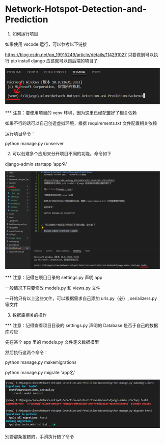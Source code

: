 # Network-Hotspot-Detection-and-Prediction



1. 如何运行项目

  如果使用 vscode 运行，可以参考以下链接

  https://blog.csdn.net/qq_19915249/article/details/114291027
  只要做到可以执行 pip install django 应该就可以跑后端的项目了

  ![alt text](image-1.png)

  *** 注意：要使用项目的 venv 环境，因为这里已经配置好了相关依赖

  如果不行的话可以自己创造虚拟环境，根据 requirements.txt 文件配置相关依赖

  运行项目命令：

  python manage.py runserver



2. 可以创建多个应用来分开项目不同的功能，命令如下
 
  django-admin startapp 'app名'

  ![alt text](image.png)

  *** 注意：记得在项目目录的 settings.py 声明 app

  一般情况下只要修改 models.py 和 views.py 文件

  一开始只有以上这些文件，可以根据需求自己添加 urls.py（必）, serializers.py 等文件



3. 数据库相关的操作

  *** 注意：记得查看项目目录的 settings.py 声明的 Database 是否于自己的数据库对应

  先在某个 app 里的 models.py 文件定义数据模型

  然后执行这两个命令：
  
  python manage.py makemigrations

  python manage.py migrate 'app名'

  ![alt text](image-2.png)

  别管那条报错的，手滑执行错了命令

